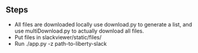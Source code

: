 ## Steps
- All files are downloaded locally use download.py to generate a list, and use multiDownload.py to actually download all files.
- Put files in slackviewer/static/files/
- Run ./app.py -z path-to-liberty-slack
